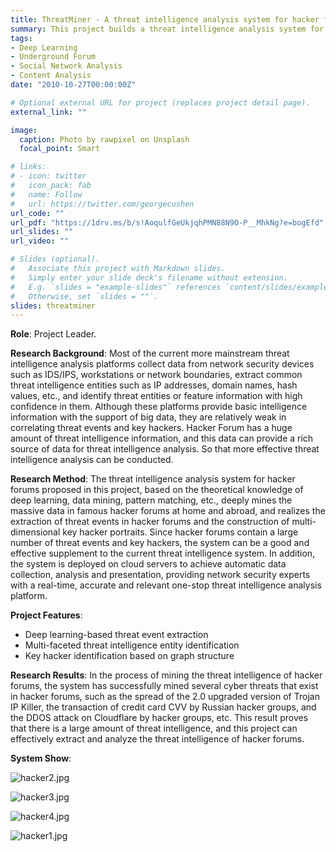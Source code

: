 ```yaml
---
title: ThreatMiner - A threat intelligence analysis system for hacker forums
summary: This project builds a threat intelligence analysis system for hacker forums. Based on the theoretical knowledge of deep learning, data mining, pattern matching, etc., a deep mining of massive data in famous hacker forums at home and abroad is carried out to realize the extraction of threat events in hacker forums and the construction of multi-dimensional key hacker portraits.
tags:
- Deep Learning
- Underground Forum
- Social Network Analysis
- Content Analysis
date: "2010-10-27T00:00:00Z"

# Optional external URL for project (replaces project detail page).
external_link: ""

image:
  caption: Photo by rawpixel on Unsplash
  focal_point: Smart

# links:
# - icon: twitter
#   icon_pack: fab
#   name: Follow
#   url: https://twitter.com/georgecushen
url_code: ""
url_pdf: "https://1drv.ms/b/s!AoqulfGeUkjqhPMN88N9O-P__MhkNg?e=bogEfd"
url_slides: ""
url_video: ""

# Slides (optional).
#   Associate this project with Markdown slides.
#   Simply enter your slide deck's filename without extension.
#   E.g. `slides = "example-slides"` references `content/slides/example-slides.md`.
#   Otherwise, set `slides = ""`.
slides: threatminer
---
```


**Role**: Project Leader.

**Research Background**: Most of the current more mainstream threat intelligence analysis platforms collect data from network security devices such as IDS/IPS, workstations or network boundaries, extract common threat intelligence entities such as IP addresses, domain names, hash values, etc., and identify threat entities or feature information with high confidence in them. Although these platforms provide basic intelligence information with the support of big data, they are relatively weak in correlating threat events and key hackers. Hacker Forum has a huge amount of threat intelligence information, and this data can provide a rich source of data for threat intelligence analysis. So that more effective threat intelligence analysis can be conducted.


**Research Method**: The threat intelligence analysis system for hacker forums proposed in this project, based on the theoretical knowledge of deep learning, data mining, pattern matching, etc., deeply mines the massive data in famous hacker forums at home and abroad, and realizes the extraction of threat events in hacker forums and the construction of multi-dimensional key hacker portraits. Since hacker forums contain a large number of threat events and key hackers, the system can be a good and effective supplement to the current threat intelligence system. In addition, the system is deployed on cloud servers to achieve automatic data collection, analysis and presentation, providing network security experts with a real-time, accurate and relevant one-stop threat intelligence analysis platform.


**Project Features**: 
- Deep learning-based threat event extraction
- Multi-faceted threat intelligence entity identification
- Key hacker identification based on graph structure

**Research Results**: In the process of mining the threat intelligence of hacker forums, the system has successfully mined several cyber threats that exist in hacker forums, such as the spread of the 2.0 upgraded version of Trojan IP Killer, the transaction of credit card CVV by Russian hacker groups, and the DDOS attack on Cloudflare by hacker groups, etc. This result proves that there is a large amount of threat intelligence, and this project can effectively extract and analyze the threat intelligence of hacker forums.

**System Show**:

![hacker2.jpg](https://s2.loli.net/2022/04/24/MXAlpbYSuwQ3dPx.jpg)

![hacker3.jpg](https://s2.loli.net/2022/04/24/2n9PxFDl7NWUBgk.jpg)

![hacker4.jpg](https://s2.loli.net/2022/04/24/MfxFZtjrcJyTYew.jpg)

![hacker1.jpg](https://s2.loli.net/2022/04/24/VYMEbcZ9dhKfqWr.jpg)
